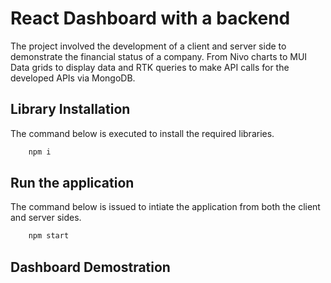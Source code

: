 # React Dashboard with a backend

The project involved the development of a client and server side to demonstrate the financial status of a company. From Nivo charts to MUI Data grids to display data and RTK queries to make API calls for the developed APIs via MongoDB.

## **Library Installation**
The command below is executed to install the required libraries.

```javascript
    npm i
```

## **Run the application**
The command below is issued to intiate the application from both the client and server sides.

```javascript
    npm start
```

## **Dashboard Demostration**


